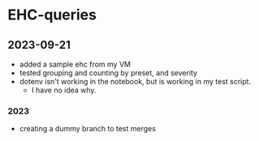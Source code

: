 # EHC-queries
## 2023-09-21
- added a sample ehc from my VM
- tested grouping and counting by preset, and severity
- dotenv isn't working in the notebook, but is working in my test script.
    - I have no idea why.

### 2023 
- creating a dummy branch to test merges
